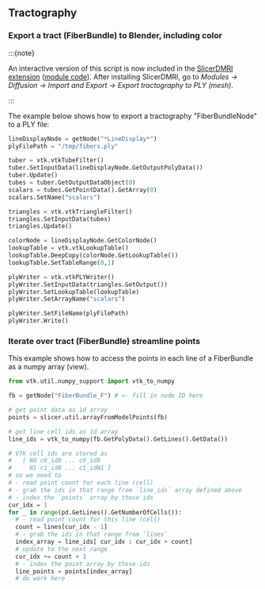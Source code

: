 ## Tractography

### Export a tract (FiberBundle) to Blender, including color

:::{note}

An interactive version of this script is now included in the [SlicerDMRI extension](http://dmri.slicer.org) ([module code](https://github.com/SlicerDMRI/SlicerDMRI/tree/master/Modules/Scripted/TractographyExportPLY)). After installing SlicerDMRI, go to *Modules -> Diffusion -> Import and Export -> Export tractography to PLY (mesh)*.

:::

The example below shows how to export a tractography "FiberBundleNode" to a PLY file:

```python
lineDisplayNode = getNode("*LineDisplay*")
plyFilePath = "/tmp/fibers.ply"

tuber = vtk.vtkTubeFilter()
tuber.SetInputData(lineDisplayNode.GetOutputPolyData())
tuber.Update()
tubes = tuber.GetOutputDataObject(0)
scalars = tubes.GetPointData().GetArray(0)
scalars.SetName("scalars")

triangles = vtk.vtkTriangleFilter()
triangles.SetInputData(tubes)
triangles.Update()

colorNode = lineDisplayNode.GetColorNode()
lookupTable = vtk.vtkLookupTable()
lookupTable.DeepCopy(colorNode.GetLookupTable())
lookupTable.SetTableRange(0,1)

plyWriter = vtk.vtkPLYWriter()
plyWriter.SetInputData(triangles.GetOutput())
plyWriter.SetLookupTable(lookupTable)
plyWriter.SetArrayName("scalars")

plyWriter.SetFileName(plyFilePath)
plyWriter.Write()
```

### Iterate over tract (FiberBundle) streamline points

This example shows how to access the points in each line of a FiberBundle as a numpy array (view).

```python
from vtk.util.numpy_support import vtk_to_numpy

fb = getNode("FiberBundle_F") # <- fill in node ID here

# get point data as 1d array
points = slicer.util.arrayFromModelPoints(fb)

# get line cell ids as 1d array
line_ids = vtk_to_numpy(fb.GetPolyData().GetLines().GetData())

# VTK cell ids are stored as
#   [ N0 c0_id0 ... c0_id0
#     N1 c1_id0 ... c1_idN1 ]
# so we need to
# - read point count for each line (cell)
# - grab the ids in that range from `line_ids` array defined above
# - index the `points` array by those ids
cur_idx = 1
for _ in range(pd.GetLines().GetNumberOfCells()):
  # - read point count for this line (cell)
  count = lines[cur_idx - 1]
  # - grab the ids in that range from `lines`
  index_array = line_ids[ cur_idx : cur_idx + count]
  # update to the next range
  cur_idx += count + 1
  # - index the point array by those ids
  line_points = points[index_array]
  # do work here
```
